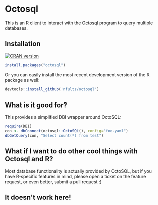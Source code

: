 # Octosql

This is an R client to interact with the [Octosql](https://github.com/cube2222/octosql) program to query multiple databases.

## Installation

[![CRAN version](http://www.r-pkg.org/badges/version-ago/octosql)](https://cran.r-project.org/package=octosql)

```r
install.packages("octosql")
```

Or you can easily install the most recent development version of the R package as well:

```r
devtools::install_github('nfultz/octosql')
```

## What is it good for?

This provides a simplified DBI wrapper around OctoSQL:

```r
require(DBI)
con <- dbConnect(octosql::OctoSQL(), config="foo.yaml")
dbGetQuery(con, "Select count(*) from test")
```


## What if I want to do other cool things with Octosql and R?

Most database functionality is actually provided by OctoSQL, but if you have R-specific
features in mind, please open a ticket on the feature request, or even better, submit a pull request :)

## It doesn't work here!

